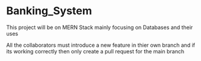 # Banking_System
This project will be on MERN Stack mainly focusing on Databases and their uses

All the collaborators must introduce a new feature in thier own branch and if its working correctly then only create a pull request for the main branch
